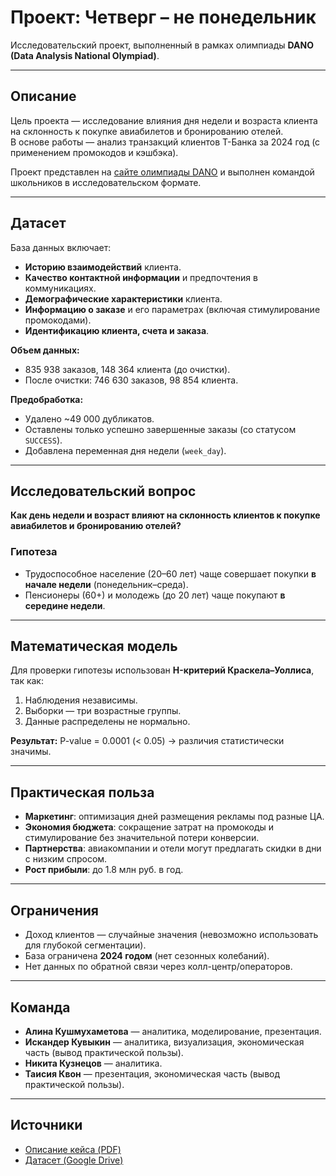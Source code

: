 # Проект: Четверг – не понедельник

Исследовательский проект, выполненный в рамках олимпиады **DANO (Data Analysis National Olympiad)**.

---

## Описание

Цель проекта — исследование влияния дня недели и возраста клиента на склонность к покупке авиабилетов и бронированию отелей.  
В основе работы — анализ транзакций клиентов Т-Банка за 2024 год (с применением промокодов и кэшбэка).

Проект представлен на [сайте олимпиады DANO](https://dano.hse.ru/) и выполнен командой школьников в исследовательском формате.

---

## Датасет

База данных включает:

- **Историю взаимодействий** клиента.  
- **Качество контактной информации** и предпочтения в коммуникациях.  
- **Демографические характеристики** клиента.  
- **Информацию о заказе** и его параметрах (включая стимулирование промокодами).  
- **Идентификацию клиента, счета и заказа**.  

**Объем данных:**  
- 835 938 заказов, 148 364 клиента (до очистки).  
- После очистки: 746 630 заказов, 98 854 клиента.  

**Предобработка:**  
- Удалено ~49 000 дубликатов.  
- Оставлены только успешно завершенные заказы (со статусом `SUCCESS`).  
- Добавлена переменная дня недели (`week_day`).  

---

## Исследовательский вопрос

**Как день недели и возраст влияют на склонность клиентов к покупке авиабилетов и бронированию отелей?**

### Гипотеза
- Трудоспособное население (20–60 лет) чаще совершает покупки **в начале недели** (понедельник–среда).  
- Пенсионеры (60+) и молодежь (до 20 лет) чаще покупают **в середине недели**.  

---

## Математическая модель

Для проверки гипотезы использован **H-критерий Краскела–Уоллиса**, так как:  
1. Наблюдения независимы.  
2. Выборки — три возрастные группы.  
3. Данные распределены не нормально.  

**Результат:** P-value = 0.0001 (< 0.05) → различия статистически значимы.  

---

## Практическая польза

- **Маркетинг**: оптимизация дней размещения рекламы под разные ЦА.  
- **Экономия бюджета**: сокращение затрат на промокоды и стимулирование без значительной потери конверсии.  
- **Партнерства**: авиакомпании и отели могут предлагать скидки в дни с низким спросом.  
- **Рост прибыли**: до 1.8 млн руб. в год.  

---

## Ограничения

- Доход клиентов — случайные значения (невозможно использовать для глубокой сегментации).  
- База ограничена **2024 годом** (нет сезонных колебаний).  
- Нет данных по обратной связи через колл-центр/операторов.  

---

## Команда

- **Алина Кушмухаметова** — аналитика, моделирование, презентация.  
- **Искандер Кувыкин** — аналитика, визуализация, экономическая часть (вывод практической пользы).  
- **Никита Кузнецов** — аналитика.  
- **Таисия Квон** — презентация, экономическая часть (вывод практической пользы).  

---

## Источники

- [Описание кейса (PDF)](https://dano.hse.ru/mirror/pubs/share/987926897.pdf)  
- [Датасет (Google Drive)](https://drive.google.com/file/d/1HWaRedvkbQalo8pPOMsPjrVjneKKw1gQ/view)  

